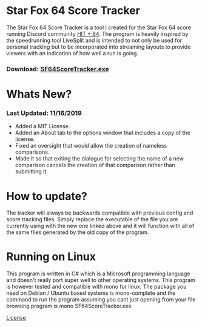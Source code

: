 # Star Fox 64 Score Tracker
The Star Fox 64 Score Tracker is a tool I created for the Star Fox 64 score running Discord community [HIT + 64](https://discord.gg/k2JnzC4). The program is heavily inspired by the speedrunning tool LiveSplit and is intended to not only be used for personal tracking but to be incorporated into streaming layouts to provide viewers with an indication of how well a run is going.

### Download: [SF64ScoreTracker.exe](https://drazil100.bitbucket.io/SF64ScoreTracker.exe) 

# Whats New?

### Last Updated: 11/16/2019

- Added a MIT License.
- Added an About tab to the options window that includes a copy of the license.
- Fixed an oversight that would allow the creation of nameless comparisons.
- Made it so that exiting the dialogue for selecting the name of a new comparison cancels the creation of that comparison rather than submitting it.

# How to update?
The tracker will always be backwards compatible with previous config and score tracking files. Simply replace the executable of the file you are currently using with the new one linked above and it will function with all of the same files generated by the old copy of the program. 

# Running on Linux
This program is written in C# which is a Microsoft programming language and doesn't really port super well to other operating systems. This program is however tested and compatible with mono for linux. The package you need on Debian / Ubuntu based systems is mono-complete and the command to run the program assuming you cant just opening from your file browsing program is mono SF64ScoreTracker.exe

[License](LICENSE.md)



